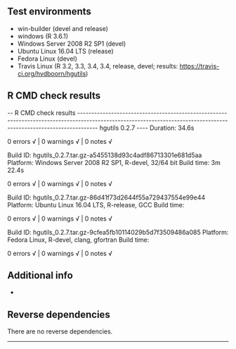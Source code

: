 ## Test environments
* win-builder (devel and release)
* windows (R 3.6.1)
* Windows Server 2008 R2 SP1 (devel)
* Ubuntu Linux 16.04 LTS (release)
* Fedora Linux (devel)
* Travis Linux (R 3.2, 3.3, 3.4, 3.4, release, devel; results: https://travis-ci.org/hvdboorn/hgutils)

## R CMD check results

-- R CMD check results ------------------------------------------------------------------------------------------------------------------------------------------------------------------- hgutils 0.2.7 ----
Duration: 34.6s

0 errors √ | 0 warnings √ | 0 notes √

  Build ID:   hgutils_0.2.7.tar.gz-a5455138d93c4adf86713301e681d5aa
  Platform:   Windows Server 2008 R2 SP1, R-devel, 32/64 bit
  Build time: 3m 22.4s

0 errors √ | 0 warnings √ | 0 notes √

  Build ID:   hgutils_0.2.7.tar.gz-86d41f73d2644f55a729437554e99e44
  Platform:   Ubuntu Linux 16.04 LTS, R-release, GCC
  Build time:
  
0 errors √ | 0 warnings √ | 0 notes √
  
  Build ID:   hgutils_0.2.7.tar.gz-9cfea5fb10114029b5d7f3509486a085
  Platform:   Fedora Linux, R-devel, clang, gfortran
  Build time:
  
0 errors √ | 0 warnings √ | 0 notes √
  
## Additional info

-

## Reverse dependencies

There are no reverse dependencies.

---
